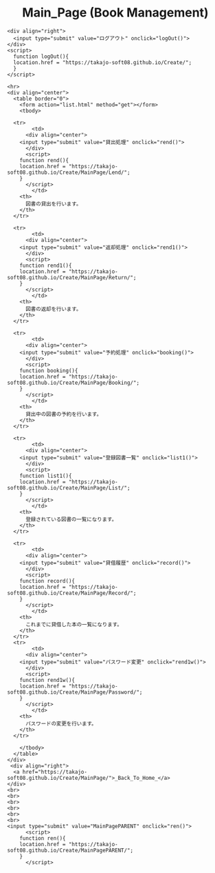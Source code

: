 <html><head>
    <meta http-equiv="content-type" content="text/html; charset=utf-8">
    <title>MainPage (Book Management)</title>
    <!-- /////////////////////////////////////////////////
    	<style>
	    /////// inputは、< >内の先頭の英単語を打ち込んだもの (他にh1,body,divなどもある) /////////////
	    input{
		  // ボタンの高さ
	        height: 40px;
		  // ボタンの幅
	        width: 100px;
		  // 文字のサイズ
	        font-size: 0.2em;
		  // 文字のフォント
	        font-weight: bold;
		  // 背景色
		background-color: #248;
		  // 文字の色
	        color: #fff;
		  // 余白(縦方向に10px、横方向に30pxの余白)
	        padding: 10px 30px;
		  // フチなし
	        border-style: none;
		  // 角丸にする
	        -moz-border-radius: 5px;
		-webkit-border-radius: 5px;
		border-radius: 5px;
	    }
	    ///////// onMouse時の変化 //////////////////////////////////////////////////////////
	    input:hover{
		  // 背景色
		background-color: #24d;
		  // 文字の色
	        color: #fff;
		  // 透明度
	        opacity: 0.8;
	    }
    	</style>
	////////////////////////////////////////////////// -->
    	<style>
	    input{
	        height: 40px;
	        width: 100px;
	        font-size: 0.2em;
	        font-weight: bold;
		background-color: #248;
	        color: #fff;
	        padding: 10px 30px;
	        border-style: none;
	        -moz-border-radius: 5px;
		-webkit-border-radius: 5px;
		border-radius: 5px;
	    }
	    input:hover{
		background-color: #24d;
	        color: #fff;
	        opacity: 0.8;
	    }
    	</style>
	</head>
  <body>
    <div align="center">
      <h1>Main_Page (Book Management)</h1>
    </div>
    
    <div align="right">
      <input type="submit" value="ログアウト" onclick="logOut()">
    </div>
    <script>
      function logOut(){
      location.href = "https://takajo-soft08.github.io/Create/";      
      }
    </script>
    
    <hr>
    <div align="center">
      <table border="0">
        <form action="list.html" method="get"></form>
        <tbody>
	  
	  <tr>
            <td>
	      <div align="center">
		<input type="submit" value="貸出処理" onclick="rend()">
	      </div>
	      <script>
		function rend(){
		location.href = "https://takajo-soft08.github.io/Create/MainPage/Lend/";      
		}
	      </script>     
            </td>
	    <th>
	      図書の貸出を行います。
	    </th>
	  </tr>
	  
	  <tr>
            <td>
	      <div align="center">
		<input type="submit" value="返却処理" onclick="rend1()">
	      </div>
	      <script>
		function rend1(){
		location.href = "https://takajo-soft08.github.io/Create/MainPage/Return/";      
		}
	      </script>     
            </td>
	    <th>
	      図書の返却を行います。
	    </th>
	  </tr>

	  <tr>
            <td>
	      <div align="center">
		<input type="submit" value="予約処理" onclick="booking()">
	      </div>
	      <script>
		function booking(){
		location.href = "https://takajo-soft08.github.io/Create/MainPage/Booking/";      
		}
	      </script>     
            </td>
	    <th>
	      貸出中の図書の予約を行います。
	    </th>
	  </tr>
	  
	  <tr>
            <td>
	      <div align="center">
		<input type="submit" value="登録図書一覧" onclick="list1()">
	      </div>
	      <script>
		function list1(){
		location.href = "https://takajo-soft08.github.io/Create/MainPage/List/";
		}
	      </script>     
            </td>
	    <th>
	      登録されている図書の一覧になります。
	    </th>
	  </tr>
	  
	  <tr>
            <td>
	      <div align="center">
		<input type="submit" value="貸借履歴" onclick="record()">
	      </div>
	      <script>
		function record(){
		location.href = "https://takajo-soft08.github.io/Create/MainPage/Record/";      
		}
	      </script>     
            </td>
	    <th>
	      これまでに貸借した本の一覧になります。
	    </th>
	  </tr>
	  <tr>
            <td>
	      <div align="center">
		<input type="submit" value="パスワード変更" onclick="rend1w()">
	      </div>
	      <script>
		function rend1w(){
		location.href = "https://takajo-soft08.github.io/Create/MainPage/Password/";      
		}
	      </script>     
            </td>
	    <th>
	      パスワードの変更を行います。
	    </th>
	  </tr>
	  
        </tbody>
      </table>
    </div>
     <div align="right">
      <a href="https://takajo-soft08.github.io/Create/MainPage/">_Back_To_Home_</a>
    </div>
    <br>
    <br>
    <br>
    <br>
    <br>
    <br>
    <input type="submit" value="MainPagePARENT" onclick="ren()">
	      <script>
		function ren(){
		location.href = "https://takajo-soft08.github.io/Create/MainPagePARENT/";      
		}
	      </script>     
</body></html>
